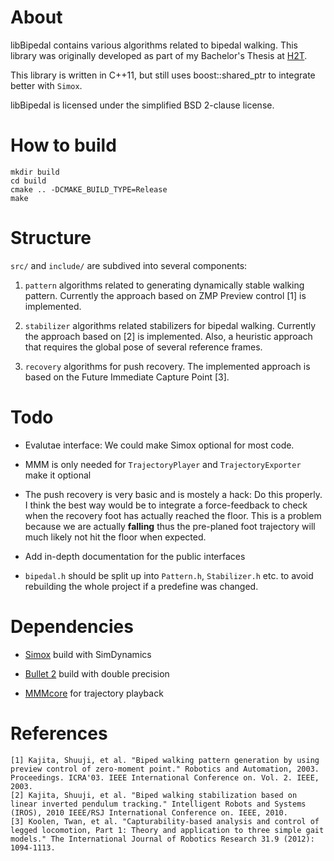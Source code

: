 # About

libBipedal contains various algorithms related to bipedal walking. This library
was originally developed as part of my Bachelor's Thesis at [H2T](http://h2t.anthropomatik.kit.edu/).

This library is written in C++11, but still uses boost::shared_ptr to integrate better
with ```Simox```.

libBipedal is licensed under the simplified BSD 2-clause license.

# How to build

    mkdir build
    cd build
    cmake .. -DCMAKE_BUILD_TYPE=Release
    make

# Structure

```src/``` and ```include/``` are subdived into several components:

1. ```pattern``` algorithms related to generating dynamically stable walking pattern.
	Currently the approach based on ZMP Preview control [1] is implemented.

2. ```stabilizer``` algorithms related stabilizers for bipedal walking.
	Currently the approach based on [2] is implemented. Also, a heuristic
	approach that requires the global pose of several reference frames.

3. ```recovery``` algorithms for push recovery. The implemented approach
	is based on the Future Immediate Capture Point [3].

# Todo

* Evalutae interface: We could make Simox optional for most code.

* MMM is only needed for ```TrajectoryPlayer``` and ```TrajectoryExporter``` make it optional

* The push recovery is very basic and is mostely a hack: Do this properly.
  I think the best way would be to integrate a force-feedback to check when the recovery foot
  has actually reached the floor. This is a problem because we are actually **falling** thus
  the pre-planed foot trajectory will much likely not hit the floor when expected.

* Add in-depth documentation for the public interfaces

* ```bipedal.h``` should be split up into ```Pattern.h```, ```Stabilizer.h``` etc.
  to avoid rebuilding the whole project if a predefine was changed.

# Dependencies

- [Simox](http://simox.sourceforge.net/) build with SimDynamics

- [Bullet 2](https://github.com/bulletphysics/bullet3) build with double precision

- [MMMcore](https://gitlab.com/mastermotormap/mmmcore) for trajectory playback

# References

    [1] Kajita, Shuuji, et al. "Biped walking pattern generation by using preview control of zero-moment point." Robotics and Automation, 2003. Proceedings. ICRA'03. IEEE International Conference on. Vol. 2. IEEE, 2003.
    [2] Kajita, Shuuji, et al. "Biped walking stabilization based on linear inverted pendulum tracking." Intelligent Robots and Systems (IROS), 2010 IEEE/RSJ International Conference on. IEEE, 2010.
	[3] Koolen, Twan, et al. "Capturability-based analysis and control of legged locomotion, Part 1: Theory and application to three simple gait models." The International Journal of Robotics Research 31.9 (2012): 1094-1113.

